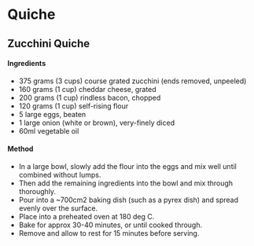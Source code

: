 # Quiche

## Zucchini Quiche

#### Ingredients

* 375 grams (3 cups) course grated zucchini (ends removed, unpeeled)
* 160 grams (1 cup) cheddar cheese, grated
* 200 grams (1 cup) rindless bacon, chopped
* 120 grams (1 cup) self-rising flour
* 5 large eggs, beaten
* 1 large onion (white or brown), very-finely diced
* 60ml vegetable oil


#### Method

* In a large bowl, slowly add the flour into the eggs and mix well until combined without lumps.
* Then add the remaining ingredients into the bowl and mix through thoroughly.
* Pour into a ~700cm2 baking dish (such as a pyrex dish) and spread evenly over the surface.
* Place into a preheated oven at 180 deg C.
* Bake for approx 30-40 minutes, or until cooked through.
* Remove and allow to rest for 15 minutes before serving.
